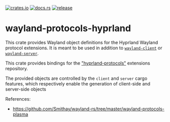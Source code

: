 [![crates.io](https://img.shields.io/crates/v/wayland-protocols-hyprland.svg)](https://crates.io/crates/wayland-protocols-hyprland)
[![docs.rs](https://docs.rs/wayland-protocols-hyprland/badge.svg)](https://docs.rs/wayland-protocols-hyprland)
[![release](https://github.com/zefr0x/wayland-protocols-hyprland-rs/actions/workflows/publish-release.yml/badge.svg)](https://github.com/zefr0x/wayland-protocols-hyprland-rs/actions/workflows/publish-release.yml)

# wayland-protocols-hyprland

This crate provides Wayland object definitions for the Hyprland Wayland protocol
extensions. It is meant to be used in addition to
[`wayland-client`](https://crates.io/crates/wayland-client) or
[`wayland-server`](https://crates.io/crates/wayland-server).

This crate provides bindings for the
["hyprland-protocols"](https://github.com/hyprwm/hyprland-protocols) extensions
repository.

The provided objects are controlled by the `client` and `server` cargo features,
which respectively enable the generation of client-side and server-side objects

References:

- https://github.com/Smithay/wayland-rs/tree/master/wayland-protocols-plasma
